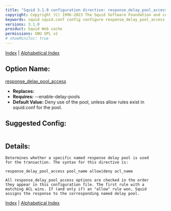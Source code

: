 ```yaml
---
title: "Squid 3.1.0 configuration directive: response_delay_pool_access"
copyright: Copyright (C) 1996-2023 The Squid Software Foundation and contributors
keywords: squid squid.conf config configure response_delay_pool_access
versions: 3.1.0
proiduct: Squid Web cache
permissions: GNU GPL v2
# showMiniToc: true
---
```

[Index](index#toc_response_delay_pool_access) | [Alphabetical Index](index_all#toc_response_delay_pool_access)

## Option Name:
[response_delay_pool_access](#response_delay_pool_access)
 * **Replaces:** 
 * **Requires:** --enable-delay-pools
 * **Default Value:** Deny use of the pool, unless allow rules exist in squid.conf for the pool.


## Suggested Config:
```plaintext

```

## Details:

	Determines whether a specific named response delay pool is used
	for the transaction. The syntax for this directive is:

	response_delay_pool_access pool_name allow|deny acl_name

	All response_delay_pool_access options are checked in the order
	they appear in this configuration file. The first rule with a
	matching ACL wins. If (and only if) an "allow" rule won, Squid
	assigns the response to the corresponding named delay pool.



[Index](index#toc_response_delay_pool_access) | [Alphabetical Index](index_all#toc_response_delay_pool_access)

